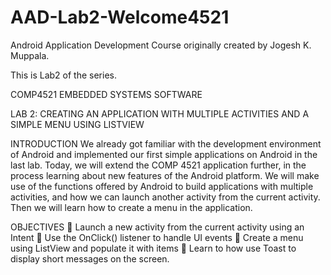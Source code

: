# AAD-Lab2-Welcome4521
Android Application Development Course originally created by Jogesh K. Muppala.

This is Lab2 of the series.

COMP4521 EMBEDDED SYSTEMS SOFTWARE

LAB 2: CREATING AN APPLICATION WITH MULTIPLE ACTIVITIES AND A SIMPLE
MENU USING LISTVIEW

INTRODUCTION
We already got familiar with the development environment of Android and implemented
our first simple applications on Android in the last lab. Today, we will extend the COMP 4521
application further, in the process learning about new features of the Android platform. We
will make use of the functions offered by Android to build applications with multiple
activities, and how we can launch another activity from the current activity. Then we will
learn how to create a menu in the application.

OBJECTIVES
 Launch a new activity from the current activity using an Intent
 Use the OnClick() listener to handle UI events
 Create a menu using ListView and populate it with items
 Learn to how use Toast to display short messages on the screen.
